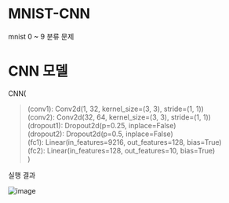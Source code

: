 # MNIST-CNN  
mnist 0 ~ 9 분류 문제 
  
# CNN 모델
CNN(  
>  (conv1): Conv2d(1, 32, kernel_size=(3, 3), stride=(1, 1))  
>  (conv2): Conv2d(32, 64, kernel_size=(3, 3), stride=(1, 1))  
>  (dropout1): Dropout2d(p=0.25, inplace=False)  
>  (dropout2): Dropout2d(p=0.5, inplace=False)  
>  (fc1): Linear(in_features=9216, out_features=128, bias=True)  
  (fc2): Linear(in_features=128, out_features=10, bias=True)  
)  
  
실행 결과 

![image](https://user-images.githubusercontent.com/25453543/189338894-c6b82a07-9268-4625-9b6e-e300b8747c55.png)
